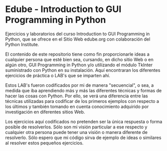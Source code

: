 # Edube - Introduction to GUI Programming in Python
Ejercicios y laboratorios del curso Introduction to GUI Programming in Python,
que se ofrece en el Sitio Web edube.org con colaboración del Python Institute.

El contenido de este repositorio tiene como fin proporcionarle ideas a cualquier persona que esté
bien sea, cursando, en dicho sitio Web o en algún otro, GUI Programming in Python y/o utilizando el módulo
TkInter suministrado con Python en su instalación. Aquí encontraran los diferentes ejercicios de práctica o 
LAB's que se imparten ahí.

Estos LAB's fueron codificados por mi de manera "secuencial", o sea, a medida que iba 
aprendiendo más y más las diferentes técnicas y formas de hacer las cosas con Python. Por
ello, se verá una diferencia entre las técnicas utilizadas para codificar de los primeros 
ejemplos con respecto a los últimos y también tomando en cuenta conocimiento adquirido por 
investigación en diferentes sitios Web.

Los ejercicios aquí codificados no pretenden ser la única respuesta o forma posible de resolverlos.
Sólo son mi visión particular a ese respecto y cualquier otra persona puede tener una visión o manera
diferente de resolverlo. Sólo espero que mi código sirva de ejemplo de ideas o similares al resolver 
estos pequeños ejercicios.